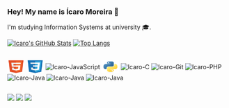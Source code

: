 ### Hey! My name is Ícaro Moreira 👋

I'm studying Information Systems at university 🎓.

[![Icaro's GitHub Stats](https://github-readme-stats.vercel.app/api?username=IcaroMoreir4&theme=github_dark&show_icons=true)](https://github.com/IcaroMoreir4/github-readme-stats)
[![Top Langs](https://github-readme-stats.vercel.app/api/top-langs/?username=IcaroMoreir4&layout=compact&theme=github_dark)](https://github.com/IcaroMoreir4/github-readme-stats)

<div style="display: inline_block"><br>
  <img align="center" alt="Icaro-HTML" height="30" width="40" src="https://raw.githubusercontent.com/devicons/devicon/master/icons/html5/html5-original.svg">
  <img align="center" alt="Icaro-CSS" height="30" width="40" src="https://raw.githubusercontent.com/devicons/devicon/master/icons/css3/css3-original.svg">
  <img align="center" alt="Icaro-JavaScript" height="37" width="40" src="https://static.vecteezy.com/system/resources/previews/027/127/463/non_2x/javascript-logo-javascript-icon-transparent-free-png.png">
  <img align="center" alt="Icaro-Python" height="30" width="40" src="https://raw.githubusercontent.com/devicons/devicon/master/icons/python/python-original.svg">
  <img align="center" alt="Icaro-C" height="30" width="30" src="https://cdn.icon-icons.com/icons2/2415/PNG/512/c_original_logo_icon_146611.png">
  <img align="center" alt="Icaro-Git" height="30" width="30" src="https://git-scm.com/images/logos/downloads/Git-Icon-1788C.png">
  <img align="center" alt="Icaro-PHP" height="30" width="40" src="https://upload.wikimedia.org/wikipedia/commons/thumb/2/27/PHP-logo.svg/1200px-PHP-logo.svg.png">
  <img align="center" alt="Icaro-Java" height="40" width="40" src="https://www.shareicon.net/download/2016/07/06/106572_java_512x512.png">
  <img align="center" alt="Icaro-Java" height="35" width="35" src="https://cdn.iconscout.com/icon/free/png-256/free-angular-226066.png?f=webp">
  <img align="center" alt="Icaro-Java" height="35" width="35" src="https://bourhaouta.gallerycdn.vsassets.io/extensions/bourhaouta/tailwindshades/0.0.5/1592520164095/Microsoft.VisualStudio.Services.Icons.Default">
</div>
  
  ##
 
<div> 
  <a href="https://www.linkedin.com/in/icaro-moreira91" target="_blank"><img src="https://img.shields.io/badge/-LinkedIn-%230077B5?style=for-the-badge&logo=linkedin&logoColor=white" target="_blank"></a> 
  <a href="https://instagram.com/icaro_moreira_" target="_blank"><img src="https://img.shields.io/badge/-Instagram-%23E4405F?style=for-the-badge&logo=instagram&logoColor=white" target="_blank"></a>
  <a href = "mailto:icaromoreira90@gmail.com"><img src="https://img.shields.io/badge/-Gmail-%23333?style=for-the-badge&logo=gmail&logoColor=white" target="_blank"></a>
</div> 
